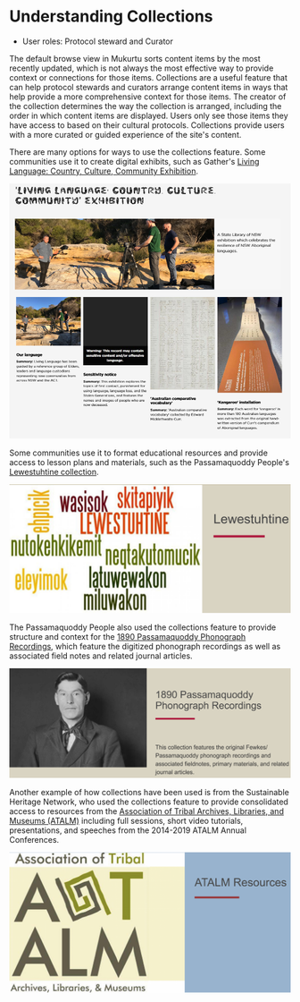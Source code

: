 # Understanding Collections
- User roles: Protocol steward and Curator

The default browse view in Mukurtu sorts content items by the most recently updated, which is not always the most effective way to provide context or connections for those items. Collections are a useful feature that can help protocol stewards and curators arrange content items in ways that help provide a more comprehensive context for those items. The creator of the collection determines the way the collection is arranged, including the order in which content items are displayed. Users only see those items they have access to based on their cultural protocols. Collections provide users with a more curated or guided experience of the site's content.

There are many options for ways to use the collections feature. Some communities use it to create digital exhibits, such as Gather's [Living Language: Country, Culture, Community Exhibition](https://gather.sl.nsw.gov.au/collection/living-language-country-culture-community-exhibition).

![Gather](../embeds/collections1.png "Image of Gather's Living Language Country Culture Community Exhibition.")

Some communities use it to format educational resources and provide access to lesson plans and materials, such as the Passamaquoddy People's [Lewestuhtine collection](https://passamaquoddypeople.com/collection/lewestuhtine). 

![Passamaquoddy People](../embeds/collections2.png "Image of the Passamaquoddy People's Lewestuhtine collection")

The Passamaquoddy People also used the collections feature to provide structure and context for the [1890 Passamaquoddy Phonograph Recordings](https://passamaquoddypeople.com/collection/1890-passamaquoddy-phonograph-recordings), which feature the digitized phonograph recordings as well as associated field notes and related journal articles.

![Passamaquoddy People](../embeds/collections3.png "Image of the Passamaquoddy People's 1890 Passamaquoddy Phonograph Recordings collection")

Another example of how collections have been used is from the Sustainable Heritage Network, who used the collections feature to provide consolidated access to resources from the [Association of Tribal Archives, Libraries, and Museums (ATALM)](https://sustainableheritagenetwork.org/collection/atalm-resources) including full sessions, short video tutorials, presentations, and speeches from the 2014-2019 ATALM Annual Conferences.

![Sustainable Heritage Network](../embeds/collections4.png "Association of Tribal Archives, Libraries, and Museums resources")